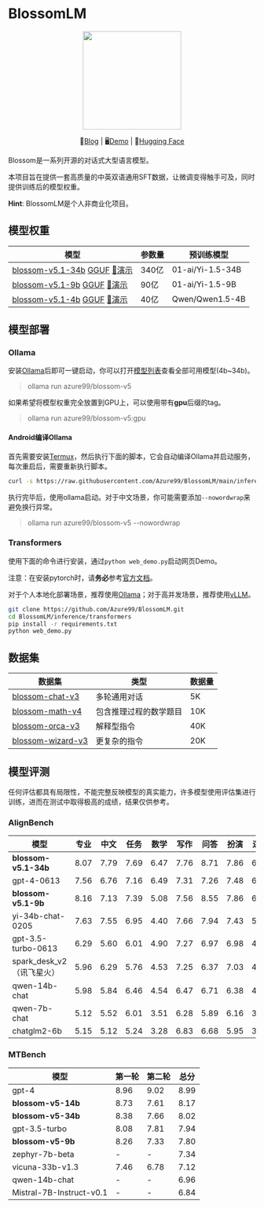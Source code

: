 # BlossomLM

<p align="center">
    <img src="https://www.rainng.com/wp-content/uploads/2024/04/logo-blossom.jpg" width="200"/>
<p>


<p align="center">
    📑<a href="https://www.rainng.com/blossom-llm/">Blog</a>&nbsp|&nbsp🖥️<a
        href="https://blossom-chat.com/">Demo</a>&nbsp|&nbsp🤗<a
        href="https://huggingface.co/Azure99">Hugging Face</a>
</p>


Blossom是一系列开源的对话式大型语言模型。

本项目旨在提供一套高质量的中英双语通用SFT数据，让微调变得触手可及，同时提供训练后的模型权重。

**Hint**: BlossomLM是个人非商业化项目。

## 模型权重

| 模型                                                         | 参数量 | 预训练模型       |
| ------------------------------------------------------------ | ------ | ---------------- |
| [blossom-v5.1-34b](https://huggingface.co/Azure99/blossom-v5.1-34b) [GGUF](https://huggingface.co/Azure99/blossom-v5.1-34b-gguf/tree/main) [🌼演示](https://blossom-chat.com/) | 340亿  | 01-ai/Yi-1.5-34B |
| [blossom-v5.1-9b](https://huggingface.co/Azure99/blossom-v5.1-9b) [GGUF](https://huggingface.co/Azure99/blossom-v5.1-9b-gguf/tree/main) [🤗演示](https://azure99-blossom-9b-demo.hf.space/) | 90亿   | 01-ai/Yi-1.5-9B  |
| [blossom-v5.1-4b](https://huggingface.co/Azure99/blossom-v5-4b) [GGUF](https://huggingface.co/Azure99/blossom-v5-4b-gguf/tree/main) [🤗演示](https://azure99-blossom-4b-demo.hf.space/) | 40亿   | Qwen/Qwen1.5-4B  |

## 模型部署

### Ollama

安装[Ollama](https://ollama.com/)后即可一键启动，你可以打开[模型列表](https://ollama.com/azure99/blossom-v5)查看全部可用模型(4b~34b)。

> ollama run azure99/blossom-v5

如果希望将模型权重完全放置到GPU上，可以使用带有**gpu**后缀的tag。

> ollama run azure99/blossom-v5:gpu

#### Android编译Ollama

首先需要安装[Termux](https://termux.dev/en/)，然后执行下面的脚本，它会自动编译Ollama并启动服务，每次重启后，需要重新执行脚本。

```bash
curl -s https://raw.githubusercontent.com/Azure99/BlossomLM/main/inference/ollama/termux.sh | bash
```

执行完毕后，使用ollama启动。对于中文场景，你可能需要添加`--nowordwrap`来避免换行异常。

> ollama run azure99/blossom-v5 --nowordwrap

### Transformers

使用下面的命令进行安装，通过`python web_demo.py`启动网页Demo。

注意：在安装pytorch时，请**务必**参考[官方文档](https://pytorch.org/get-started/locally/)。

对于个人本地化部署场景，推荐使用[Ollama](https://ollama.com/)；对于高并发场景，推荐使用[vLLM](https://docs.vllm.ai/en/latest/)。

```bash
git clone https://github.com/Azure99/BlossomLM.git
cd BlossomLM/inference/transformers
pip install -r requirements.txt
python web_demo.py
```

## 数据集

| 数据集                                                       | 类型                   | 数据量 |
| ------------------------------------------------------------ | ---------------------- | ------ |
| [blossom-chat-v3](https://huggingface.co/datasets/Azure99/blossom-chat-v3) | 多轮通用对话           | 5K     |
| [blossom-math-v4](https://huggingface.co/datasets/Azure99/blossom-math-v4) | 包含推理过程的数学题目 | 10K    |
| [blossom-orca-v3](https://huggingface.co/datasets/Azure99/blossom-orca-v3) | 解释型指令             | 40K    |
| [blossom-wizard-v3](https://huggingface.co/datasets/Azure99/blossom-wizard-v3) | 更复杂的指令           | 20K    |

## 模型评测

任何评估都具有局限性，不能完整反映模型的真实能力，许多模型使用评估集进行训练，进而在测试中取得极高的成绩，结果仅供参考。

### AlignBench

| 模型                      | 专业 | 中文 | 任务 | 数学 | 写作 | 问答 | 扮演 | 逻辑 | 推理 | 语言 | 总分 |
| ------------------------- | ---- | ---- | ---- | ---- | ---- | ---- | ---- | ---- | ---- | ---- | ---- |
| **blossom-v5.1-34b**      | 8.07 | 7.79 | 7.69 | 6.47 | 7.76 | 8.71 | 7.86 | 6.00 | 6.23 | 7.98 | 7.10 |
| gpt-4-0613                | 7.56 | 6.76 | 7.16 | 6.49 | 7.31 | 7.26 | 7.48 | 6.33 | 6.41 | 7.25 | 6.83 |
| **blossom-v5.1-9b**       | 8.16 | 7.13 | 7.39 | 5.08 | 7.56 | 8.55 | 7.86 | 6.03 | 5.55 | 7.77 | 6.66 |
| yi-34b-chat-0205          | 7.63 | 7.55 | 6.95 | 4.40 | 7.66 | 7.94 | 7.43 | 5.76 | 5.08 | 7.53 | 6.30 |
| gpt-3.5-turbo-0613        | 6.29 | 5.60 | 6.01 | 4.90 | 7.27 | 6.97 | 6.98 | 4.79 | 4.85 | 6.52 | 5.68 |
| spark_desk_v2（讯飞星火） | 5.96 | 6.29 | 5.76 | 4.53 | 7.25 | 6.37 | 7.03 | 4.62 | 4.58 | 6.44 | 5.51 |
| qwen-14b-chat             | 5.98 | 5.84 | 6.46 | 4.54 | 6.47 | 6.71 | 6.38 | 4.50 | 4.52 | 6.31 | 5.41 |
| qwen-7b-chat              | 5.12 | 5.52 | 6.01 | 3.51 | 6.28 | 5.89 | 6.16 | 3.80 | 3.65 | 5.83 | 4.74 |
| chatglm2-6b               | 5.15 | 5.12 | 5.24 | 3.28 | 6.83 | 6.68 | 5.95 | 3.35 | 3.31 | 5.83 | 4.57 |

### MTBench

| 模型                     | 第一轮 | 第二轮 | 总分 |
| ------------------------ | ------ | ------ | ---- |
| gpt-4                    | 8.96   | 9.02   | 8.99 |
| **blossom-v5-14b**       | 8.73   | 7.61   | 8.17 |
| **blossom-v5-34b**       | 8.38   | 7.66   | 8.02 |
| gpt-3.5-turbo            | 8.08   | 7.81   | 7.94 |
| **blossom-v5-9b**        | 8.26   | 7.33   | 7.80 |
| zephyr-7b-beta           | -      | -      | 7.34 |
| vicuna-33b-v1.3          | 7.46   | 6.78   | 7.12 |
| qwen-14b-chat            | -      | -      | 6.96 |
| Mistral-7B-Instruct-v0.1 | -      | -      | 6.84 |
